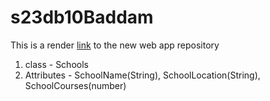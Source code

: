 # s23db10Baddam
This is a render [link](https://S23ldb10baddam.onrender.com) to the new web app repository
<ol>
<li>class - Schools</li>
<li>Attributes - SchoolName(String), SchoolLocation(String), SchoolCourses(number)</li>
</ol>